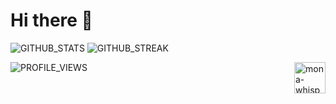 # Hi there 👋

![GITHUB_STATS] ![GITHUB_STREAK]


![PROFILE_VIEWS] <img alt="mona-whisper"  width="50" align="right" src="https://github.githubassets.com/images/mona-whisper.gif"/>



[TOP_LANGS]: https://github-readme-stats.vercel.app/api/top-langs/?username=rak-maniak&show_icons=true&theme=dark&locale=en&count_private=true&hide=stars,issues

[GITHUB_STATS]: https://github-readme-stats.vercel.app/api?username=rak-maniak&exclude_repo=rak-maniak&show_icons=true&theme=dark&locale=en&count_private=true&hide=stars,issues&hide_border=true&bg_color=0D1117&card_width=280

[GITHUB_STREAK]: https://github-readme-streak-stats.herokuapp.com/?user=rak-maniak&theme=dark&hide_border=true&background=0D1117&card_width=455

[PROFILE_VIEWS]: https://hits.seeyoufarm.com/api/count/incr/badge.svg?url=https%3A%2F%2Fgithub.com%2Frak-maniak%2Frak-maniak&count_bg=%230D1117&title_bg=%230D1117&icon=&icon_color=%23FFFFFF&title=%F0%9F%91%80&edge_flat=false
